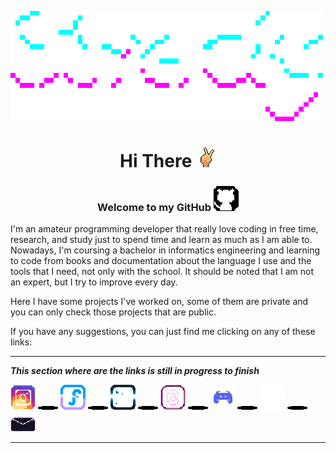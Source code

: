 ![Stredhy.gif](gifs/Stredhy.gif)


<center>

# Hi There ![hand.gif](gifs/hand.gif)

### Welcome to my GitHub ![github-icon.gif](gifs/github-icon.gif)

</center>

I'm an amateur programming developer that really love coding in free time, research, and study just to spend time and learn as much as I am able to.
Nowadays, I'm coursing a bachelor in informatics engineering and learning to code from books and documentation about the language I use and the tools that I need, not only with the school. 
It should be noted that I am not an expert, but I try to improve every day.

Here I have some projects I've worked on, some of them are private and you can only check those projects that are public.

If you have any suggestions, you can just find me clicking on any of these links:

***

**___This section where are the links is still in progress to finish___**

[![instagram-icon.gif](gifs/instagram-icon.gif)](#)
<img src="gifs/load-bar.gif" alt="load-bar.gif">
[![facebook-icon.png](gifs/facebook-icon.gif)](#)
<img src="gifs/load-bar.gif" alt="load-bar.gif">
[![x-icon.gif](gifs/x-icon.gif)](#)
<img src="gifs/load-bar.gif" alt="load-bar.gif">
[![threads-icon.gif](gifs/threads-icon.gif)](#)
<img src="gifs/load-bar.gif" alt="load-bar.gif">
[![discord-icon.gif](gifs/discord-icon.gif)](#)
<img src="gifs/load-bar.gif" alt="load-bar.gif">
[![telegram-icon.gif](gifs/telegram-icon.gif)](#)
<img src="gifs/load-bar.gif" alt="load-bar.gif">
[![email-icon.gif](gifs/email-icon.gif)](#)

***

